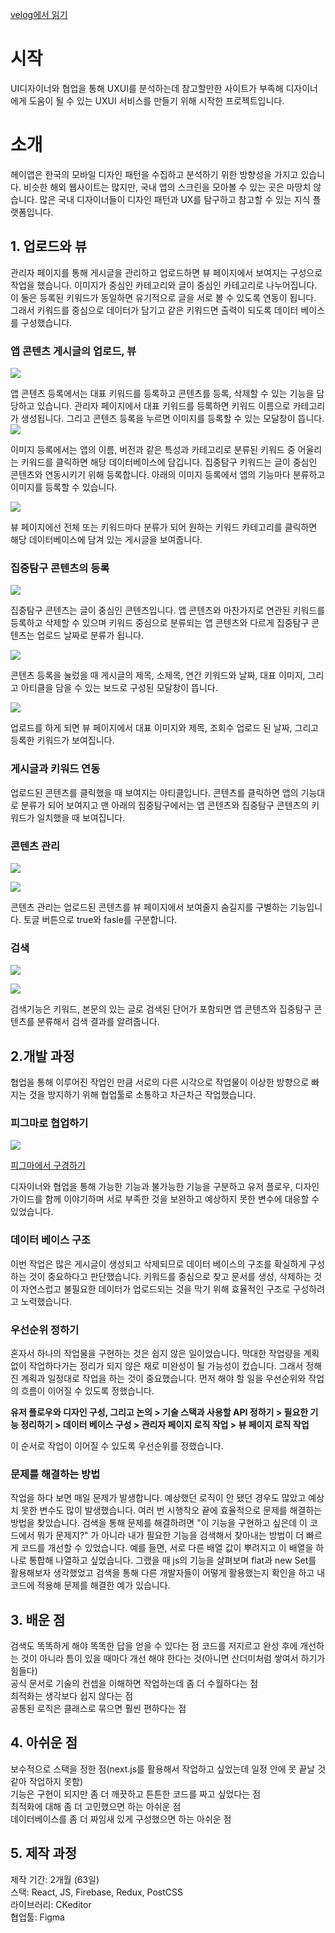 
[velog에서 읽기](https://velog.io/@lamda/%ED%97%A4%EC%9D%B4%EC%95%B1-%EA%B0%9C%EB%B0%9C-%EC%9D%BC%EA%B8%B0)
</br>


# 시작

UI디자이너와 협업을 통해 UXUI를 분석하는데 참고할만한 사이트가 부족해 디자이너에게 도움이 될 수 있는 UXUI 서비스를 만들기 위해 시작한 프로젝트입니다.


# 소개 
헤이앱은 한국의 모바일 디자인 패턴을 수집하고 분석하기 위한 방향성을 가지고 있습니다. 비슷한 해외 웹사이트는 많지만, 국내 앱의 스크린을 모아볼 수 있는 곳은 마땅치 않습니다. 많은 국내 디자이너들이 디자인 패턴과 UX를 탐구하고 참고할 수 있는 지식 플랫폼입니다.


## 1. 업로드와 뷰

관리자 페이지를 통해 게시글을 관리하고 업로드하면 뷰 페이지에서 보여지는 구성으로 작업을 했습니다. 이미지가 중심인 카테고리와 글이 중심인 카테고리로 나누어집니다. 이 둘은 등록된 키워드가 동일하면 유기적으로 글을 서로 볼 수 있도록 연동이 됩니다. 그래서 키워드를 중심으로 데이터가 담기고 같은 키워드면 출력이 되도록 데이터 베이스를 구성했습니다.


### 앱 콘텐츠 게시글의 업로드, 뷰

![](https://images.velog.io/images/lamda/post/e7d78d06-43f3-465a-9e8c-3886697dcbb2/image.png)

앱 콘텐츠 등록에서는 대표 키워드를 등록하고 콘텐츠를 등록, 삭제할 수 있는 기능을 담당하고 있습니다. 관리자 페이지에서 대표 키워드를 등록하면 키워드 이름으로 카테고리가 생성됩니다. 그리고 콘텐츠 등록을 누르면 이미지를 등록할 수 있는 모달창이 뜹니다.
![](https://images.velog.io/images/lamda/post/93559f2d-0bb6-4c1f-b047-174f07700ed6/image.png)

이미지 등록에서는 앱의 이름, 버전과 같은 특성과 카테고리로 분류된 키워드 중 어울리는 키워드를 클릭하면 해당 데이터베이스에 담깁니다. 집중탐구 키워드는 글이 중심인 콘텐츠와 연동시키기 위해 등록합니다. 아래의 이미지 등록에서 앱의 기능마다 분류하고 이미지를 등록할 수 있습니다.

![](https://images.velog.io/images/lamda/post/349d7ade-8383-4897-8774-0c0ac3c6f759/image.png)

뷰 페이지에선 전체 또는 키워드마다 분류가 되어 원하는 키워드 카테고리를 클릭하면 해당 데이터베이스에 담겨 있는 게시글을 보여줍니다.


### 집중탐구 콘텐츠의 등록


![](https://images.velog.io/images/lamda/post/e89176c0-2291-47af-a3d0-7f996ac7adb1/image.png)

집중탐구 콘텐츠는 글이 중심인 콘텐츠입니다. 앱 콘텐츠와 마찬가지로 연관된 키워드를 등록하고 삭제할 수 있으며 키워드 중심으로 분류되는 앱 콘텐츠와 다르게 집중탐구 콘텐츠는 업로드 날짜로 분류가 됩니다. 

![](https://images.velog.io/images/lamda/post/2a596dfb-b333-4ec7-b609-0680ef2c67ff/%E1%84%92%E1%85%AA%E1%84%86%E1%85%A7%E1%86%AB-%E1%84%80%E1%85%B5%E1%84%85%E1%85%A9%E1%86%A8-2021-11-23-%E1%84%8B%E1%85%A9%E1%84%92%E1%85%AE-4.18.54.gif)

콘텐츠 등록을 눌렀을 때 게시글의 제목, 소제목, 연간 키워드와 날짜, 대표 이미지, 그리고 아티클을 담을 수 있는 보드로 구성된 모달창이 뜹니다.


![](https://images.velog.io/images/lamda/post/c72992fd-5f81-4ab1-953d-64b5f6bea560/image.png)

업로드를 하게 되면 뷰 페이지에서 대표 이미지와 제목, 조회수 업로드 된 날짜, 그리고 등록한 키워드가 보여집니다.

### 게시글과 키워드 연동 




업로드된 콘텐츠를 클릭했을 때 보여지는 아티클입니다. 콘텐츠를 클릭하면 앱의 기능대로 분류가 되어 보여지고 맨 아래의 집중탐구에서는 앱 콘텐츠와 집중탐구 콘텐츠의 키워드가 일치했을 때 보여집니다. 

### 콘텐츠 관리 

![](https://images.velog.io/images/lamda/post/9c5a59ab-1f09-42a7-b922-bf310dc0737f/image.png)

![](https://images.velog.io/images/lamda/post/0883160a-5a16-4610-8b96-e9e84023ae1d/image.png)

콘텐츠 관리는 업로드된 콘텐츠를 뷰 페이지에서 보여줄지 숨길지를 구별하는 기능입니다. 토글 버튼으로 true와 fasle를 구분합니다.


### 검색

![](https://images.velog.io/images/lamda/post/e34dd9d0-1ff8-4345-8038-1a4ff34baf7d/%E1%84%89%E1%85%B3%E1%84%8F%E1%85%B3%E1%84%85%E1%85%B5%E1%86%AB%E1%84%89%E1%85%A3%E1%86%BA%202021-11-23%20%E1%84%8B%E1%85%A9%E1%84%92%E1%85%AE%204.45.47.png)

![](https://images.velog.io/images/lamda/post/c1540bb0-7b15-43bd-9b83-70f366312d16/%E1%84%89%E1%85%B3%E1%84%8F%E1%85%B3%E1%84%85%E1%85%B5%E1%86%AB%E1%84%89%E1%85%A3%E1%86%BA%202021-11-23%20%E1%84%8B%E1%85%A9%E1%84%92%E1%85%AE%204.45.56.png)

검색기능은 키워드, 본문의 있는 글로 검색된 단어가 포함되면 앱 콘텐츠와 집중탐구 콘텐츠를 분류해서 검색 결과를 알려줍니다.

## 2.개발 과정

협업을 통해 이루어진 작업인 만큼 서로의 다른 시각으로 작업물이 이상한 방향으로 빠지는 것을 방지하기 위해 협업툴로 소통하고 차근차근 작업했습니다.

### 피그마로 협업하기 

![](https://images.velog.io/images/lamda/post/efd29f67-6c01-4aa2-8b16-6bff17568deb/image.png)

[피그마에서 구경하기](https://www.figma.com/file/sORmu6uHgQBQ3s3RTUHNCR/heyapp?node-id=0%3A1)



디자이너와 협업을 통해 가능한 기능과 불가능한 기능을 구분하고 유저 플로우, 디자인 가이드를 함께 이야기하며 서로 부족한 것을 보완하고 예상하지 못한 변수에 대응할 수 있었습니다.

### 데이터 베이스 구조

이번 작업은 많은 게시글이 생성되고 삭제되므로 데이터 베이스의 구조를 확실하게 구성하는 것이 중요하다고 판단했습니다. 키워드를 중심으로 찾고 문서를 생성, 삭제하는 것이 자연스럽고 불필요한 데이터가 업로드되는 것을 막기 위해 효율적인 구조로 구성하려고 노력했습니다.

### 우선순위 정하기
혼자서 하나의 작업물을 구현하는 것은 쉽지 않은 일이었습니다. 막대한 작업량을 계획 없이 작업하다가는 정리가 되지 않은 채로 미완성이 될 가능성이 컸습니다. 그래서 정해진 계획과 일정대로 작업을 하는 것이 중요했습니다. 먼저 해야 할 일을 우선순위와 작업의 흐름이 이어질 수 있도록 정했습니다.

<strong>유저 플로우와 디자인 구성, 그리고 논의 > 기술 스택과 사용할 API 정하기 > 필요한 기능 정리하기 >  데이터 베이스 구성 > 관리자 페이지 로직 작업 > 뷰 페이지 로직 작업</strong>

이 순서로 작업이 이어질 수 있도록 우선순위를 정했습니다.

### 문제를 해결하는 방법

작업을 하다 보면 매일 문제가 발생합니다. 예상했던 로직이 안 됐던 경우도 많았고 예상치 못한 변수도 많이 발생했습니다. 여러 번 시행착오 끝에 효율적으로 문제를 해결하는 방법을 찾았습니다. 검색을 통해 문제를 해결하려면 "이 기능을 구현하고 싶은데 이 코드에서 뭐가 문제지?" 가 아니라 내가 필요한 기능을 검색해서 찾아내는 방법이 더 빠르게 코드를 개선할 수 있었습니다. 예를 들면, 서로 다른 배열 값이 뿌려지고 이 배열을 하나로 통합해 나열하고 싶었습니다. 그랬을 때 js의 기능을 살펴보며 flat과 new Set를 활용해보자 생각했었고 검색을 통해 다른 개발자들이 어떻게 활용했는지 확인을 하고 내 코드에 적용해 문제를 해결한 예가 있습니다. 


## 3. 배운 점

검색도 똑똑하게 해야 똑똑한 답을 얻을 수 있다는 점
코드를 저지르고 완성 후에 개선하는 것이 아니라 틈이 있을 때마다 개선 해야 한다는 것(아니면 산더미처럼 쌓여서 하기가 힘들다)</br>
공식 문서로 기술의 컨셉을 이해하면 작업하는데 좀 더 수월하다는 점</br>
최적화는 생각보다 쉽지 않다는 점</br>
공통된 로직은 클래스로 묶으면 훨씬 편하다는 점</br>

## 4. 아쉬운 점

보수적으로 스택을 정한 점(next.js를 활용해서 작업하고 싶었는데 일정 안에 못 끝날 것 같아 작업하지 못함)</br>
기능은 구현이 되지만 좀 더 깨끗하고 튼튼한 코드를 짜고 싶었다는 점</br>
최적화에 대해 좀 더 고민했으면 하는 아쉬운 점</br>
데이터베이스를 좀 더 짜임새 있게 구성했으면 하는 아쉬운 점

## 5. 제작 과정

제작 기간: 2개월 (63일)</br>
스택: React, JS, Firebase, Redux, PostCSS</br>
라이브러리: CKeditor</br>
협업툴: Figma



